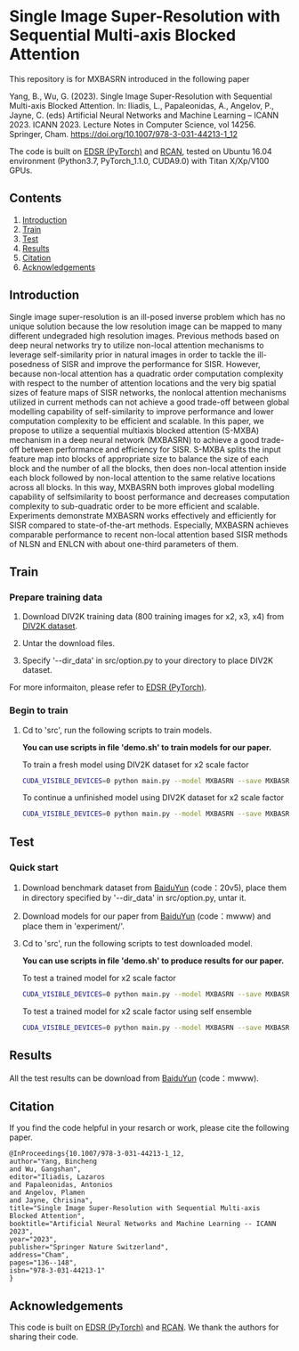 # Single Image Super-Resolution with Sequential Multi-axis Blocked Attention

This repository is for MXBASRN introduced in the following paper

Yang, B., Wu, G. (2023). Single Image Super-Resolution with Sequential Multi-axis Blocked Attention. In: Iliadis, L., Papaleonidas, A., Angelov, P., Jayne, C. (eds) Artificial Neural Networks and Machine Learning – ICANN 2023. ICANN 2023. Lecture Notes in Computer Science, vol 14256. Springer, Cham. https://doi.org/10.1007/978-3-031-44213-1_12

The code is built on [EDSR (PyTorch)](https://github.com/thstkdgus35/EDSR-PyTorch) and [RCAN](https://github.com/yulunzhang/RCAN), tested on Ubuntu 16.04 environment (Python3.7, PyTorch_1.1.0, CUDA9.0) with Titan X/Xp/V100 GPUs.

## Contents
1. [Introduction](#introduction)
2. [Train](#train)
3. [Test](#test)
4. [Results](#results)
5. [Citation](#citation)
6. [Acknowledgements](#acknowledgements)

## Introduction

Single image super-resolution is an ill-posed inverse problem which has no unique solution because the low resolution image can be mapped to many different undegraded high resolution images. Previous methods based on deep neural networks try to utilize non-local attention mechanisms to leverage self-similarity prior in natural images in order to tackle the ill-posedness of SISR and improve the performance for SISR. However, because non-local attention has a quadratic order computation complexity with respect to the number of attention locations and the very big spatial sizes of feature maps of SISR networks, the nonlocal attention mechanisms utilized in current methods can not achieve a good trade-off between global modelling capability of self-similarity to improve performance and lower computation complexity to be efficient and scalable. In this paper, we propose to utilize a sequential multiaxis blocked attention (S-MXBA) mechanism in a deep neural network (MXBASRN) to achieve a good trade-off between performance and efficiency for SISR. S-MXBA splits the input feature map into blocks of appropriate size to balance the size of each block and the number of all the blocks, then does non-local attention inside each block followed by non-local attention to the same relative locations across all blocks. In this way, MXBASRN both improves global modelling capability of selfsimilarity to boost performance and decreases computation complexity to sub-quadratic order to be more efficient and scalable. Experiments demonstrate MXBASRN works effectively and efficiently for SISR compared to state-of-the-art methods. Especially, MXBASRN achieves comparable performance to recent non-local attention based SISR methods of NLSN and ENLCN with about one-third parameters of them.

## Train
### Prepare training data

1. Download DIV2K training data (800 training images for x2, x3, x4) from [DIV2K dataset](https://data.vision.ee.ethz.ch/cvl/DIV2K/). 

2. Untar the download files.

3. Specify '--dir_data' in src/option.py to your directory to place DIV2K dataset.

For more informaiton, please refer to [EDSR (PyTorch)](https://github.com/thstkdgus35/EDSR-PyTorch).

### Begin to train

1. Cd to 'src', run the following scripts to train models.

    **You can use scripts in file 'demo.sh' to train models for our paper.**

    To train a fresh model using DIV2K dataset for x2 scale factor
    ```bash
    CUDA_VISIBLE_DEVICES=0 python main.py --model MXBASRN --save MXBASRN_BIX2 --scale 2 --n_resgroups 6 --n_resblocks 8 --n_feats 128 --ext sep --print_model --patch_size 128 --batch_size 16 --no_attention --n_threads 8 --shift_mean True --use_multi_axis_atten --multi_axis_atten_method pure --atten_noself --no_perfect_balanced_blocking --res_scale 1 --small_upsampling_head --small_upsampling_head_with_width_threshold --small_upsampling_head_with_width_threshold_value 64 --n_GPUs 1 --chop --dir_data /data/SR --with_layer_norm_channel --configurable_attention --configurable_attention_num 6 --reset
    ```

    To continue a unfinished model using DIV2K dataset for x2 scale factor
    ```bash
    CUDA_VISIBLE_DEVICES=0 python main.py --model MXBASRN --save MXBASRN_BIX2 --scale 2 --n_resgroups 6 --n_resblocks 8 --n_feats 128 --ext sep --print_model --patch_size 128 --batch_size 16 --no_attention --n_threads 8 --shift_mean True --use_multi_axis_atten --multi_axis_atten_method pure --atten_noself --no_perfect_balanced_blocking --res_scale 1 --small_upsampling_head --small_upsampling_head_with_width_threshold --small_upsampling_head_with_width_threshold_value 64 --n_GPUs 1 --chop --dir_data /data/SR --with_layer_norm_channel --configurable_attention --configurable_attention_num 6 --load MXBASRN_BIX2 --resume -1
    ```

## Test
### Quick start

1. Download benchmark dataset from [BaiduYun](https://pan.baidu.com/s/1Bl8TUHywC1HUHoamUFdCew) (code：20v5), place them in directory specified by '--dir_data' in src/option.py, untar it.

2. Download models for our paper from [BaiduYun](https://pan.baidu.com/s/1D1i8JHRBq64cxXal7_JQUQ?pwd=mwww) (code：mwww) and place them in 'experiment/'.

3. Cd to 'src', run the following scripts to test downloaded model.

    **You can use scripts in file 'demo.sh' to produce results for our paper.**

    To test a trained model for x2 scale factor
    ```bash
    CUDA_VISIBLE_DEVICES=0 python main.py --model MXBASRN --save MXBASRN_BIX2_test --scale 2 --n_resgroups 6 --n_resblocks 8 --n_feats 128 --ext sep --print_model --patch_size 128 --batch_size 16 --no_attention --n_threads 8 --shift_mean True --use_multi_axis_atten --multi_axis_atten_method pure --atten_noself --no_perfect_balanced_blocking --res_scale 1 --small_upsampling_head --small_upsampling_head_with_width_threshold --small_upsampling_head_with_width_threshold_value 64 --n_GPUs 1 --chop --dir_data /data/SR --with_layer_norm_channel --configurable_attention --configurable_attention_num 6 --pre_train ../experiment/MXBASRN_BIX2.pt --test_only --data_test Set5+Set14+B100+Urban100+Manga109 --save_results 
    ```

    To test a trained model for x2 scale factor using self ensemble
    ```bash
    CUDA_VISIBLE_DEVICES=0 python main.py --model MXBASRN --save MXBASRN_BIX2_test+ --scale 2 --n_resgroups 6 --n_resblocks 8 --n_feats 128 --ext sep --print_model --patch_size 128 --batch_size 16 --no_attention --n_threads 8 --shift_mean True --use_multi_axis_atten --multi_axis_atten_method pure --atten_noself --no_perfect_balanced_blocking --res_scale 1 --small_upsampling_head --small_upsampling_head_with_width_threshold --small_upsampling_head_with_width_threshold_value 64 --n_GPUs 1 --chop --dir_data /data/SR --with_layer_norm_channel --configurable_attention --configurable_attention_num 6 --pre_train ../experiment/MXBASRN_BIX2.pt --test_only --data_test Set5+Set14+B100+Urban100+Manga109 --save_results --self_ensemble
    ```

## Results
All the test results can be download from [BaiduYun](https://pan.baidu.com/s/1D1i8JHRBq64cxXal7_JQUQ?pwd=mwww) (code：mwww).

## Citation
If you find the code helpful in your resarch or work, please cite the following paper.
```
@InProceedings{10.1007/978-3-031-44213-1_12,
author="Yang, Bincheng
and Wu, Gangshan",
editor="Iliadis, Lazaros
and Papaleonidas, Antonios
and Angelov, Plamen
and Jayne, Chrisina",
title="Single Image Super-Resolution with Sequential Multi-axis Blocked Attention",
booktitle="Artificial Neural Networks and Machine Learning -- ICANN 2023",
year="2023",
publisher="Springer Nature Switzerland",
address="Cham",
pages="136--148",
isbn="978-3-031-44213-1"
}
```

## Acknowledgements
This code is built on [EDSR (PyTorch)](https://github.com/thstkdgus35/EDSR-PyTorch) and [RCAN](https://github.com/yulunzhang/RCAN). We thank the authors for sharing their code.
